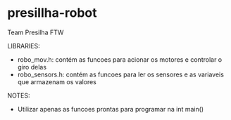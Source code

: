 # presillha-robot
Team Presilha FTW

LIBRARIES:
- robo_mov.h: contém as funcoes para acionar os motores e controlar o giro delas
- robo_sensors.h: contém as funcoes para ler os sensores e as variaveis que armazenam os valores

NOTES:
- Utilizar apenas as funcoes prontas para programar na int main()
